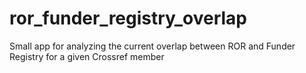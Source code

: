 # ror_funder_registry_overlap
 Small app for analyzing the current overlap between ROR and Funder Registry for a given Crossref member
